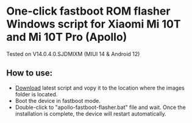 # One-click fastboot ROM flasher Windows script for Xiaomi Mi 10T and Mi 10T Pro (Apollo)
Tested on V14.0.4.0.SJDMIXM (MIUI 14 & Android 12)  
## How to use:
- [Download](https://github.com/symbuzzer/apollo-fastboot-flasher/releases/latest/download/apollo-fastboot-flasher.bat) latest script and vopy it to the location where the images folder is located.  
- Boot the device in fastboot mode.  
- Double-click to "apollo-fastboot-flasher.bat" file and wait. Once the installation is complete, the device will restart automatically.  
